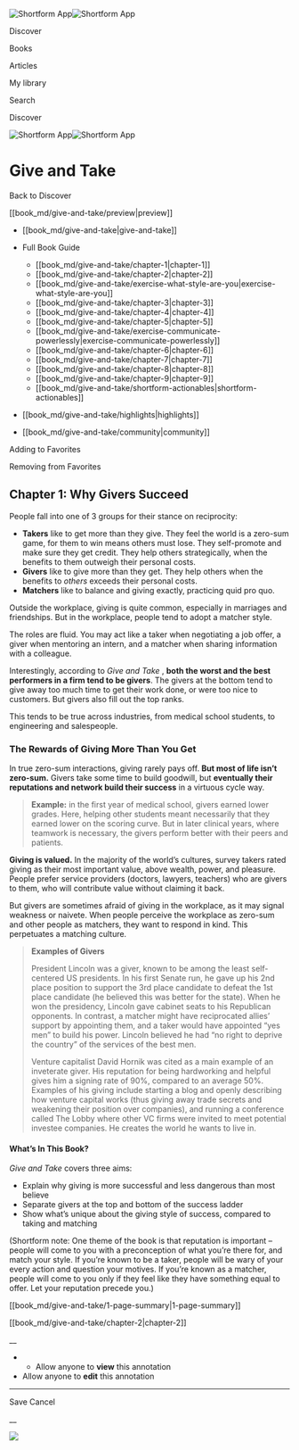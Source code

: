 ![Shortform App](/img/logo.36a2399e.svg)![Shortform App](/img/logo-dark.70c1b072.svg)

Discover

Books

Articles

My library

Search

Discover

![Shortform App](/img/logo.36a2399e.svg)![Shortform App](/img/logo-dark.70c1b072.svg)

# Give and Take

Back to Discover

[[book_md/give-and-take/preview|preview]]

  * [[book_md/give-and-take|give-and-take]]
  * Full Book Guide

    * [[book_md/give-and-take/chapter-1|chapter-1]]
    * [[book_md/give-and-take/chapter-2|chapter-2]]
    * [[book_md/give-and-take/exercise-what-style-are-you|exercise-what-style-are-you]]
    * [[book_md/give-and-take/chapter-3|chapter-3]]
    * [[book_md/give-and-take/chapter-4|chapter-4]]
    * [[book_md/give-and-take/chapter-5|chapter-5]]
    * [[book_md/give-and-take/exercise-communicate-powerlessly|exercise-communicate-powerlessly]]
    * [[book_md/give-and-take/chapter-6|chapter-6]]
    * [[book_md/give-and-take/chapter-7|chapter-7]]
    * [[book_md/give-and-take/chapter-8|chapter-8]]
    * [[book_md/give-and-take/chapter-9|chapter-9]]
    * [[book_md/give-and-take/shortform-actionables|shortform-actionables]]
  * [[book_md/give-and-take/highlights|highlights]]
  * [[book_md/give-and-take/community|community]]



Adding to Favorites 

Removing from Favorites 

## Chapter 1: Why Givers Succeed

People fall into one of 3 groups for their stance on reciprocity:

  * **Takers** like to get more than they give. They feel the world is a zero-sum game, for them to win means others must lose. They self-promote and make sure they get credit. They help others strategically, when the benefits to them outweigh their personal costs.
  * **Givers** like to give more than they get. They help others when the benefits to _others_ exceeds their personal costs.
  * **Matchers** like to balance and giving exactly, practicing quid pro quo.



Outside the workplace, giving is quite common, especially in marriages and friendships. But in the workplace, people tend to adopt a matcher style.

The roles are fluid. You may act like a taker when negotiating a job offer, a giver when mentoring an intern, and a matcher when sharing information with a colleague.

Interestingly, according to _Give and Take_ , **both the worst and the best performers in a firm tend to be givers**. The givers at the bottom tend to give away too much time to get their work done, or were too nice to customers. But givers also fill out the top ranks.

This tends to be true across industries, from medical school students, to engineering and salespeople.

### The Rewards of Giving More Than You Get

In true zero-sum interactions, giving rarely pays off. **But most of life isn’t zero-sum.** Givers take some time to build goodwill, but **eventually their reputations and network build their success** in a virtuous cycle way.

> **Example:** in the first year of medical school, givers earned lower grades. Here, helping other students meant necessarily that they earned lower on the scoring curve. But in later clinical years, where teamwork is necessary, the givers perform better with their peers and patients.

**Giving is valued.** In the majority of the world’s cultures, survey takers rated giving as their most important value, above wealth, power, and pleasure. People prefer service providers (doctors, lawyers, teachers) who are givers to them, who will contribute value without claiming it back.

But givers are sometimes afraid of giving in the workplace, as it may signal weakness or naivete. When people perceive the workplace as zero-sum and other people as matchers, they want to respond in kind. This perpetuates a matching culture.

> **Examples of Givers**
> 
> President Lincoln was a giver, known to be among the least self-centered US presidents. In his first Senate run, he gave up his 2nd place position to support the 3rd place candidate to defeat the 1st place candidate (he believed this was better for the state). When he won the presidency, Lincoln gave cabinet seats to his Republican opponents. In contrast, a matcher might have reciprocated allies’ support by appointing them, and a taker would have appointed “yes men” to build his power. Lincoln believed he had “no right to deprive the country” of the services of the best men.
> 
> Venture capitalist David Hornik was cited as a main example of an inveterate giver. His reputation for being hardworking and helpful gives him a signing rate of 90%, compared to an average 50%. Examples of his giving include starting a blog and openly describing how venture capital works (thus giving away trade secrets and weakening their position over companies), and running a conference called The Lobby where other VC firms were invited to meet potential investee companies. He creates the world he wants to live in.

#### What’s In This Book?

_Give and Take_ covers three aims:

  * Explain why giving is more successful and less dangerous than most believe
  * Separate givers at the top and bottom of the success ladder
  * Show what’s unique about the giving style of success, compared to taking and matching



(Shortform note: One theme of the book is that reputation is important – people will come to you with a preconception of what you’re there for, and match your style. If you’re known to be a taker, people will be wary of your every action and question your motives. If you’re known as a matcher, people will come to you only if they feel like they have something equal to offer. Let your reputation precede you.)

[[book_md/give-and-take/1-page-summary|1-page-summary]]

[[book_md/give-and-take/chapter-2|chapter-2]]

__

  *   * Allow anyone to **view** this annotation
  * Allow anyone to **edit** this annotation



* * *

Save Cancel

__




![](https://bat.bing.com/action/0?ti=56018282&Ver=2&mid=3e38b2e0-9c89-40c3-b3f1-0b5c80e200ae&sid=49fff5b0636c11eeb9c611038afc8668&vid=4a005010636c11ee80c703d4c4a7acd5&vids=0&msclkid=N&pi=0&lg=en-US&sw=800&sh=600&sc=24&nwd=1&tl=Shortform%20%7C%20Give%20and%20Take&p=https%3A%2F%2Fwww.shortform.com%2Fapp%2Fbook%2Fgive-and-take%2Fchapter-1&r=&lt=402&evt=pageLoad&sv=1&rn=754467)
